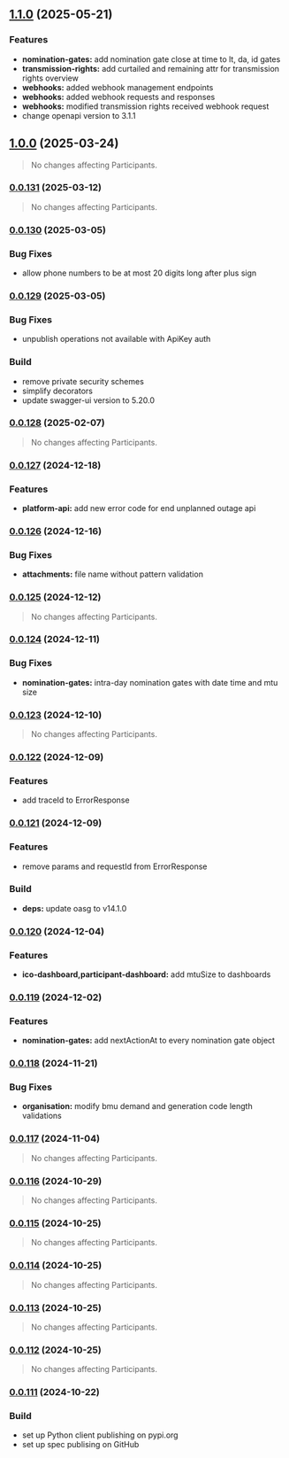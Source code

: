 ## [1.1.0](https://github.com/eleclink-helix/platform-api/compare/v1.0.0...v1.1.0) (2025-05-21)


### Features

* **nomination-gates:** add nomination gate close at time to lt, da, id gates
* **transmission-rights:** add curtailed and remaining attr for transmission rights overview
* **webhooks:** added webhook management endpoints
* **webhooks:** added webhook requests and responses
* **webhooks:** modified transmission rights received webhook request
* change openapi version to 3.1.1

## [1.0.0](https://github.com/eleclink-helix/platform-api/compare/v0.0.131...v1.0.0) (2025-03-24)

> No changes affecting Participants.

### [0.0.131](https://github.com/eleclink-helix/platform-api/compare/v0.0.130...v0.0.131) (2025-03-12)

> No changes affecting Participants.

### [0.0.130](https://github.com/eleclink-helix/platform-api/compare/v0.0.129...v0.0.130) (2025-03-05)


### Bug Fixes

* allow phone numbers to be at most 20 digits long after plus sign

### [0.0.129](https://github.com/eleclink-helix/platform-api/compare/v0.0.128...v0.0.129) (2025-03-05)


### Bug Fixes

* unpublish operations not available with ApiKey auth


### Build

* remove private security schemes
* simplify decorators
* update swagger-ui version to 5.20.0

### [0.0.128](https://github.com/eleclink-helix/platform-api/compare/v0.0.127...v0.0.128) (2025-02-07)

> No changes affecting Participants.

### [0.0.127](https://github.com/eleclink-helix/platform-api/compare/v0.0.126...v0.0.127) (2024-12-18)


### Features

* **platform-api:** add new error code for end unplanned outage api

### [0.0.126](https://github.com/eleclink-helix/platform-api/compare/v0.0.125...v0.0.126) (2024-12-16)


### Bug Fixes

* **attachments:** file name without pattern validation

### [0.0.125](https://github.com/eleclink-helix/platform-api/compare/v0.0.124...v0.0.125) (2024-12-12)

> No changes affecting Participants.

### [0.0.124](https://github.com/eleclink-helix/platform-api/compare/v0.0.123...v0.0.124) (2024-12-11)


### Bug Fixes

* **nomination-gates:** intra-day nomination gates with date time and mtu size

### [0.0.123](https://github.com/eleclink-helix/platform-api/compare/v0.0.122...v0.0.123) (2024-12-10)

> No changes affecting Participants.

### [0.0.122](https://github.com/eleclink-helix/platform-api/compare/v0.0.121...v0.0.122) (2024-12-09)


### Features

* add traceId to ErrorResponse

### [0.0.121](https://github.com/eleclink-helix/platform-api/compare/v0.0.120...v0.0.121) (2024-12-09)


### Features

* remove params and requestId from ErrorResponse


### Build

* **deps:** update oasg to v14.1.0

### [0.0.120](https://github.com/eleclink-helix/platform-api/compare/v0.0.119...v0.0.120) (2024-12-04)


### Features

* **ico-dashboard,participant-dashboard:** add mtuSize to dashboards

### [0.0.119](https://github.com/eleclink-helix/platform-api/compare/v0.0.118...v0.0.119) (2024-12-02)


### Features

* **nomination-gates:** add nextActionAt to every nomination gate object

### [0.0.118](https://github.com/eleclink-helix/platform-api/compare/v0.0.117...v0.0.118) (2024-11-21)


### Bug Fixes

* **organisation:** modify bmu demand and generation code length validations

### [0.0.117](https://github.com/eleclink-helix/platform-api/compare/v0.0.116...v0.0.117) (2024-11-04)

> No changes affecting Participants.

### [0.0.116](https://github.com/eleclink-helix/platform-api/compare/v0.0.115...v0.0.116) (2024-10-29)

> No changes affecting Participants.

### [0.0.115](https://github.com/eleclink-helix/platform-api/compare/v0.0.114...v0.0.115) (2024-10-25)

> No changes affecting Participants.

### [0.0.114](https://github.com/eleclink-helix/platform-api/compare/v0.0.113...v0.0.114) (2024-10-25)

> No changes affecting Participants.

### [0.0.113](https://github.com/eleclink-helix/platform-api/compare/v0.0.112...v0.0.113) (2024-10-25)

> No changes affecting Participants.

### [0.0.112](https://github.com/eleclink-helix/platform-api/compare/v0.0.111...v0.0.112) (2024-10-25)

> No changes affecting Participants.

### [0.0.111](https://github.com/eleclink-helix/platform-api/compare/v0.0.110...v0.0.111) (2024-10-22)


### Build

* set up Python client publishing on pypi.org
* set up spec publising on GitHub
